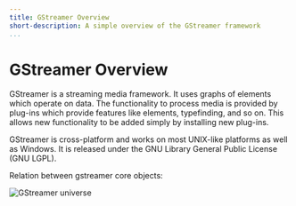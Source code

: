 ```yaml
---
title: GStreamer Overview
short-description: A simple overview of the GStreamer framework
...
```


# GStreamer Overview

GStreamer is a streaming media framework. It uses graphs of elements which operate on data. The functionality to process media is provided by plug-ins which provide features like elements, typefinding, and so on. This allows new functionality to be added simply by installing new plug-ins.

GStreamer is cross-platform and works on most UNIX-like platforms as well as Windows. It is released under the GNU Library General Public License (GNU LGPL).

Relation between gstreamer core objects:

![GStreamer universe](images/gst-universe.svg)